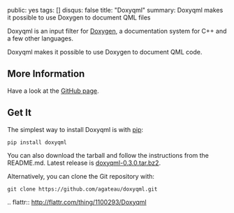 public: yes
tags: []
disqus: false
title: "Doxyqml"
summary: Doxyqml makes it possible to use Doxygen to document QML files

Doxyqml is an input filter for [Doxygen](http://www.doxygen.org), a
documentation system for C++ and a few other languages.

Doxyqml makes it possible to use Doxygen to document QML code.

## More Information

Have a look at the [GitHub page][gh].

## Get It

The simplest way to install Doxyqml is with [pip][]:

    pip install doxyqml

You can also download the tarball and follow the instructions from the
README.md. Latest release is [doxyqml-0.3.0.tar.bz2](doxyqml-0.3.0.tar.bz2).

Alternatively, you can clone the Git repository with:

    git clone https://github.com/agateau/doxyqml.git

[gh]: https://github.com/agateau/doxyqml
[pip]: http://www.pip-installer.org

.. flattr:: http://flattr.com/thing/1100293/Doxyqml

